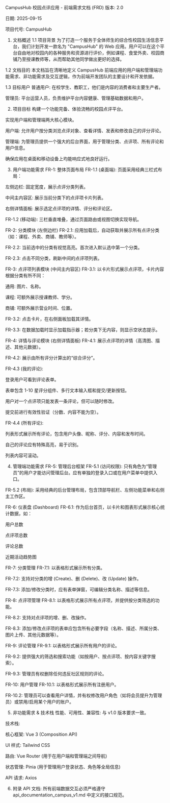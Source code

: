 CampusHub 校园点评应用 - 前端需求文档 (FRD)
版本: 2.0

日期: 2025-09-15

项目代号: CampusHub

1. 文档概述
   1.1 项目背景
   为了打造一个服务于全体师生的综合性校园生活信息平台，我们计划开发一款名为 "CampusHub" 的 Web 应用。用户可以在这个平台自由地对校园内的各种服务和资源进行评价，例如课程、食堂外卖、校园商铺乃至授课教师等，从而帮助其他同学做出更好的选择。

1.2 文档目的
本文档旨在清晰地定义 CampusHub 前端应用的用户端和管理端功能需求、非功能需求及交互逻辑，作为前端开发团队的主要设计和开发依据。

1.3 目标用户
普通用户: 在校学生、教职工，他们是内容的消费者和主要生产者。

管理员: 平台运营人员，负责维护平台内容健康、管理基础数据和用户。

2. 项目目标
   构建一个功能完备、体验流畅的校园点评平台。

实现用户端和管理端两大核心模块。

用户端: 允许用户按分类浏览点评对象、查看详情、发表和修改自己的评分评论。

管理端: 为管理员提供一个强大的后台界面，用于管理分类、点评项、所有评论和用户信息。

确保应用在桌面和移动设备上均能响应式地良好运行。

3. 用户端功能需求
   FR-1: 整体页面布局
   FR-1.1 (桌面端): 页面采用经典三栏式布局：

左侧边栏: 固定宽度，展示点评分类列表。

中间主内容区: 展示当前分类下的点评项卡片列表。

右侧详情面板: 展示选定点评项的详情、评分和评论区。

FR-1.2 (移动端): 三栏垂直堆叠，通过页面路由或视图切换实现导航。

FR-2: 分类模块 (左侧边栏)
FR-2.1: 应用加载后，自动获取并展示所有点评分类（如：课程、外卖、商铺、教师等）。

FR-2.2: 当前选中的分类有视觉高亮。首次进入默认选中第一个分类。

FR-2.3: 点击不同分类，刷新中间的点评项列表。

FR-3: 点评项列表模块 (中间主内容区)
FR-3.1: 以卡片形式展示点评项，卡片内容根据分类有所不同：

通用: 图片、名称。

课程: 可额外展示授课教师、学分。

商铺: 可额外展示营业时间、位置。

FR-3.2: 点击卡片，在右侧面板加载其详情。

FR-3.3: 在数据加载时显示加载指示器；若分类下无内容，则显示空状态提示。

FR-4: 详情与评论模块 (右侧详情面板)
FR-4.1: 展示点评项的详情（高清图、描述、其他元数据）。

FR-4.2: 展示由所有评分计算出的“综合评分”。

FR-4.3 (我的评论):

登录用户可看到评论表单。

表单包含 1-10 星评分组件、多行文本输入框和提交/更新按钮。

用户对一个点评项只能发表一条评论，但可以随时修改。

提交前进行有效性验证（分数、内容不能为空）。

FR-4.4 (所有评论):

列表形式展示所有评论，包含用户头像、昵称、评分、内容和发布时间。

自己的评论应有特殊高亮，易于识别。

列表内容可滚动。

4. 管理端功能需求
   FR-5: 管理后台框架
   FR-5.1 (访问权限): 只有角色为“管理员”的用户才能访问管理后台。应有单独的登录入口或在用户菜单中提供入口。

FR-5.2 (布局): 采用经典的后台管理布局，包含顶部导航栏、左侧功能菜单和右侧主工作区。

FR-6: 仪表盘 (Dashboard)
FR-6.1: 作为后台首页，以卡片和图表形式展示核心统计数据，如：

用户总数

点评项总数

评论总数

近期活动趋势图

FR-7: 分类管理
FR-7.1: 以表格形式展示所有分类。

FR-7.2: 支持对分类的增 (Create)、删 (Delete)、改 (Update) 操作。

FR-7.3: 添加/修改分类时，应有表单弹窗，可编辑分类名称、描述等信息。

FR-8: 点评项管理
FR-8.1: 以表格形式展示所有点评项，并提供按分类筛选的功能。

FR-8.2: 支持对点评项的增、删、改操作。

FR-8.3: 添加/修改点评项的表单应包含所有必要字段（名称、描述、所属分类、图片上传、其他元数据等）。

FR-9: 评论管理
FR-9.1: 以表格形式展示所有用户的评论。

FR-9.2: 提供强大的筛选和搜索功能（如按用户、按点评项、按内容关键字搜索）。

FR-9.3: 管理员有权删除任何违反社区规则的评论。

FR-10: 用户管理
FR-10.1: 以表格形式展示所有注册用户。

FR-10.2: 管理员可以查看用户详情，并有权修改用户角色（如将会员提升为管理员）或禁用/启用某个用户的账户。

5. 非功能需求 & 技术栈
   性能、可用性、兼容性: 与 v1.0 版本要求一致。

技术栈:

核心框架: Vue 3 (Composition API)

UI 样式: Tailwind CSS

路由: Vue Router (用于在用户端和管理端之间导航)

状态管理: Pinia (用于管理用户登录状态、角色等全局信息)

API 请求: Axios

6. 附录
   API 文档: 所有前端数据交互必须严格遵守 api_documentation_campus_v1.md 中定义的接口规范。
